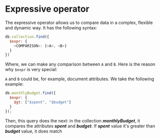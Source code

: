 # Expressive operator

The expressive operator allows us to compare data in a complex, flexible and dynamic way. It has the following syntax:

```js
db.collection.find({
  $expr: {
    <COMPARISON>: [<A>, <B>]
  }
})
```

Where, we can make any comparison between ```A``` and ```B```. Here is the reason why ```$expr``` is very special:

```A``` and ```B``` could be, for example, document attributes. We take the following example:

```js
db.monthlyBudget.find({
  $expr: {
    $gt: ["$spent", "$budget"]
  }
});
```
Then, this query does the next:
in the collection ***monthlyBudget***, it compares the attributes ***spent*** and ***budget***. If ***spent*** value it's greater than ***budget*** value, it does match